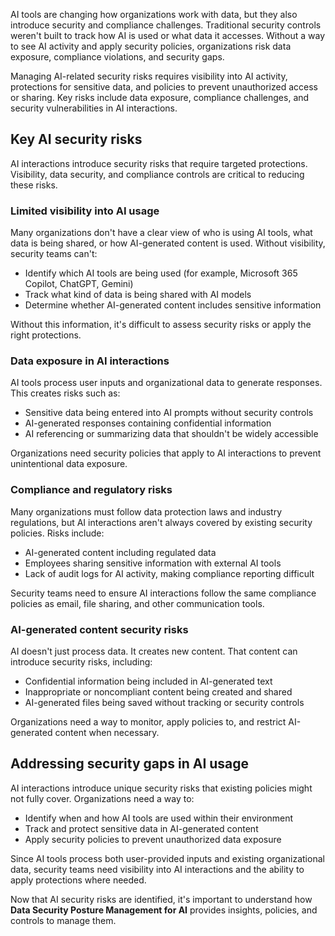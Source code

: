 AI tools are changing how organizations work with data, but they also introduce security and compliance challenges. Traditional security controls weren't built to track how AI is used or what data it accesses. Without a way to see AI activity and apply security policies, organizations risk data exposure, compliance violations, and security gaps.

Managing AI-related security risks requires visibility into AI activity, protections for sensitive data, and policies to prevent unauthorized access or sharing. Key risks include data exposure, compliance challenges, and security vulnerabilities in AI interactions.

## Key AI security risks

AI interactions introduce security risks that require targeted protections. Visibility, data security, and compliance controls are critical to reducing these risks.

### Limited visibility into AI usage

Many organizations don't have a clear view of who is using AI tools, what data is being shared, or how AI-generated content is used. Without visibility, security teams can't:

- Identify which AI tools are being used (for example, Microsoft 365 Copilot, ChatGPT, Gemini)
- Track what kind of data is being shared with AI models
- Determine whether AI-generated content includes sensitive information

Without this information, it's difficult to assess security risks or apply the right protections.

### Data exposure in AI interactions

AI tools process user inputs and organizational data to generate responses. This creates risks such as:

- Sensitive data being entered into AI prompts without security controls
- AI-generated responses containing confidential information
- AI referencing or summarizing data that shouldn't be widely accessible

Organizations need security policies that apply to AI interactions to prevent unintentional data exposure.

### Compliance and regulatory risks

Many organizations must follow data protection laws and industry regulations, but AI interactions aren't always covered by existing security policies. Risks include:

- AI-generated content including regulated data
- Employees sharing sensitive information with external AI tools
- Lack of audit logs for AI activity, making compliance reporting difficult

Security teams need to ensure AI interactions follow the same compliance policies as email, file sharing, and other communication tools.

### AI-generated content security risks

AI doesn't just process data. It creates new content. That content can introduce security risks, including:

- Confidential information being included in AI-generated text
- Inappropriate or noncompliant content being created and shared
- AI-generated files being saved without tracking or security controls

Organizations need a way to monitor, apply policies to, and restrict AI-generated content when necessary.

## Addressing security gaps in AI usage

AI interactions introduce unique security risks that existing policies might not fully cover. Organizations need a way to:

- Identify when and how AI tools are used within their environment
- Track and protect sensitive data in AI-generated content
- Apply security policies to prevent unauthorized data exposure

Since AI tools process both user-provided inputs and existing organizational data, security teams need visibility into AI interactions and the ability to apply protections where needed.

Now that AI security risks are identified, it's important to understand how **Data Security Posture Management for AI** provides insights, policies, and controls to manage them.
